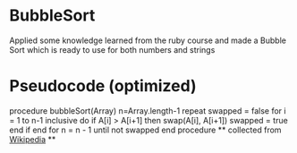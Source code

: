 # BubbleSort
Applied some knowledge learned from the ruby course 
and made a Bubble Sort which is ready to use for both 
numbers and strings

# Pseudocode (optimized)
procedure bubbleSort(Array)
    n=Array.length-1
    repeat
        swapped = false 
        for i = 1 to n-1 inclusive do
            if A[i] > A[i+1] then
                swap(A[i], A[i+1])
                swapped = true
            end if
        end for
        n = n - 1
    until not swapped
end procedure
** collected from [Wikipedia](https://en.wikipedia.org/wiki/Bubble_sort) **
